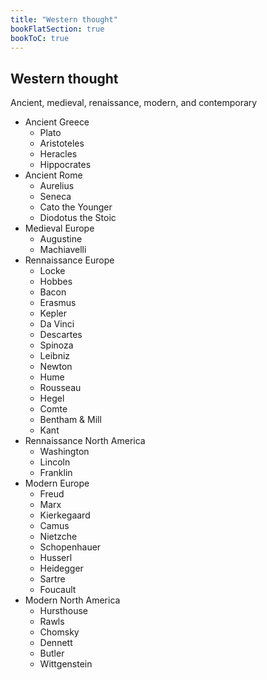 ```yaml
---
title: "Western thought"
bookFlatSection: true
bookToC: true
---
```


## Western thought
Ancient, medieval, renaissance, modern, and contemporary

- Ancient Greece
  - Plato
  - Aristoteles
  - Heracles
  - Hippocrates
- Ancient Rome
  - Aurelius
  - Seneca
  - Cato the Younger
  - Diodotus the Stoic
- Medieval Europe
  - Augustine
  - Machiavelli
- Rennaissance Europe
  - Locke
  - Hobbes
  - Bacon
  - Erasmus
  - Kepler
  - Da Vinci
  - Descartes
  - Spinoza
  - Leibniz
  - Newton
  - Hume
  - Rousseau
  - Hegel
  - Comte
  - Bentham & Mill
  - Kant
- Rennaissance North America
  - Washington
  - Lincoln
  - Franklin
- Modern Europe
  - Freud
  - Marx
  - Kierkegaard
  - Camus
  - Nietzche
  - Schopenhauer
  - Husserl
  - Heidegger
  - Sartre
  - Foucault
- Modern North America
  - Hursthouse
  - Rawls
  - Chomsky
  - Dennett
  - Butler
  - Wittgenstein